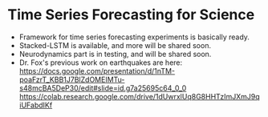 # Time Series Forecasting for Science

- Framework for time series forecasting experiments is basically ready.
- Stacked-LSTM is available, and more will be shared soon.
- Neurodynamics part is in testing, and will be shared soon.
- Dr. Fox's previous work on earthquakes are here:
  https://docs.google.com/presentation/d/1nTM-poaFzrT_KBB1J7BlZdOMEIMTu-s48mcBA5DeP30/edit#slide=id.g7a25695c64_0_0
  https://colab.research.google.com/drive/1dUwrxlUq8G8HHTzImJXmJ9qiUFabdIKf
